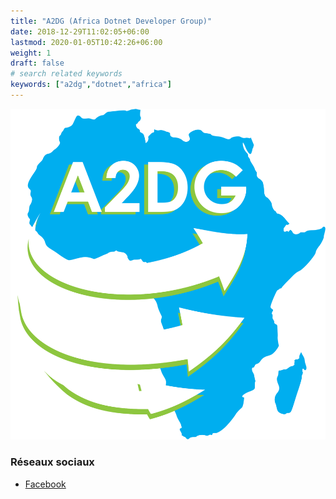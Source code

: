 ```yaml
---
title: "A2DG (Africa Dotnet Developer Group)"
date: 2018-12-29T11:02:05+06:00
lastmod: 2020-01-05T10:42:26+06:00
weight: 1
draft: false
# search related keywords
keywords: ["a2dg","dotnet","africa"]
---
```


![Logo](logo.png "logo")

### Réseaux sociaux

- [Facebook](https://www.facebook.com/AfricaDotnetDevelopersGroup/)
